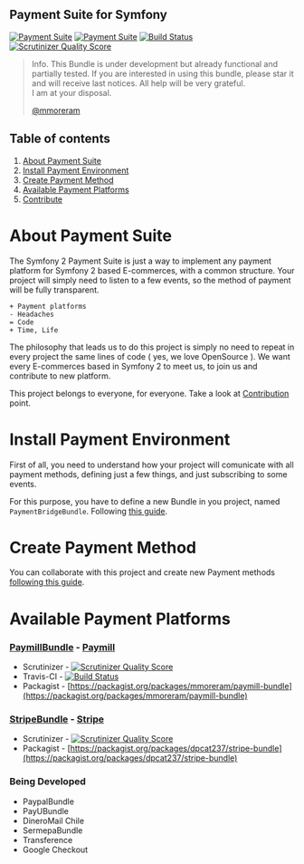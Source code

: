 Payment Suite for Symfony
-----

[![Payment Suite](http://mmoreram.github.io/PaymentCoreBundle/public/images/payment-suite.png)](https://github.com/mmoreram/PaymentCoreBundle)  [![Payment Suite](http://mmoreram.github.io/PaymentCoreBundle/public/images/still-maintained.png)]()  [![Build Status](https://travis-ci.org/mmoreram/PaymentCoreBundle.png?branch=master)](https://travis-ci.org/mmoreram/PaymentCoreBundle)  [![Scrutinizer Quality Score](https://scrutinizer-ci.com/g/mmoreram/PaymentCoreBundle/badges/quality-score.png?s=0be5ab01885ab241a3b5a871dbc1164c5bcb75b2)](https://scrutinizer-ci.com/g/mmoreram/PaymentCoreBundle/)

> Info. This Bundle is under development but already functional and partially tested.
> If you are interested in using this bundle, please star it and will receive last notices.
> All help will be very grateful.  
> I am at your disposal.  
>   
> [@mmoreram](https://github.com/mmoreram)

Table of contents
-----

1. [About Payment Suite](#about-payment-suite)
2. [Install Payment Environment](#install-payment-environment)
3. [Create Payment Method](#create-payment-method)
4. [Available Payment Platforms](#available-payment-platforms)
5. [Contribute](http://github.com/mmoreram/PaymentCoreBundle/blob/master/Resources/docs/contribute.md)


About Payment Suite
=====

The Symfony 2 Payment Suite is just a way to implement any payment platform for Symfony 2 based E-commerces, with a common structure. Your project will simply need to listen to a few events, so the method of payment will be fully transparent.

    + Payment platforms
    - Headaches
    = Code
    + Time, Life

The philosophy that leads us to do this project is simply no need to repeat in every project the same lines of code ( yes, we love OpenSource ). We want every E-commerces based in Symfony 2 to meet us, to join us and contribute to new platform.

This project belongs to everyone, for everyone. Take a look at [Contribution](Resources/docs/contribute.md) point.


Install Payment Environment
=====

First of all, you need to understand how your project will comunicate with all payment methods, defining just a few things, and just subscribing to some events.

For this purpose, you have to define a new Bundle in you project, named `PaymentBridgeBundle`. Following [this guide](Resources/docs/installation.md).  


Create Payment Method
=====

You can collaborate with this project and create new Payment methods [following this guide](Resources/docs/platforms.md).


Available Payment Platforms
=====

### [PaymillBundle](https://github.com/mmoreram/PaymillBundle) - [Paymill](https://www.paymill.com)

* Scrutinizer - [![Scrutinizer Quality Score](https://scrutinizer-ci.com/g/mmoreram/PaymillBundle/badges/quality-score.png?s=561838fdedd54e5d4c05036b8ef46b0bca4b3c48)](https://scrutinizer-ci.com/g/mmoreram/PaymillBundle/)
* Travis-CI - [![Build Status](https://travis-ci.org/mmoreram/PaymillBundle.png?branch=master)](https://travis-ci.org/mmoreram/PaymillBundle)
* Packagist - [https://packagist.org/packages/mmoreram/paymill-bundle](https://packagist.org/packages/mmoreram/paymill-bundle)

### [StripeBundle](https://github.com/dpcat237/StripeBundle) - [Stripe](https://stripe.com/)

* Scrutinizer - [![Scrutinizer Quality Score](https://scrutinizer-ci.com/g/dpcat237/StripeBundle/badges/quality-score.png?s=10dab38a47f5ca4c11a2de2e4f1237555c5e8660)](https://scrutinizer-ci.com/g/dpcat237/StripeBundle/)
* Packagist - [https://packagist.org/packages/dpcat237/stripe-bundle](https://packagist.org/packages/dpcat237/stripe-bundle)

### Being Developed

* PaypalBundle
* PayUBundle
* DineroMail Chile
* SermepaBundle
* Transference
* Google Checkout